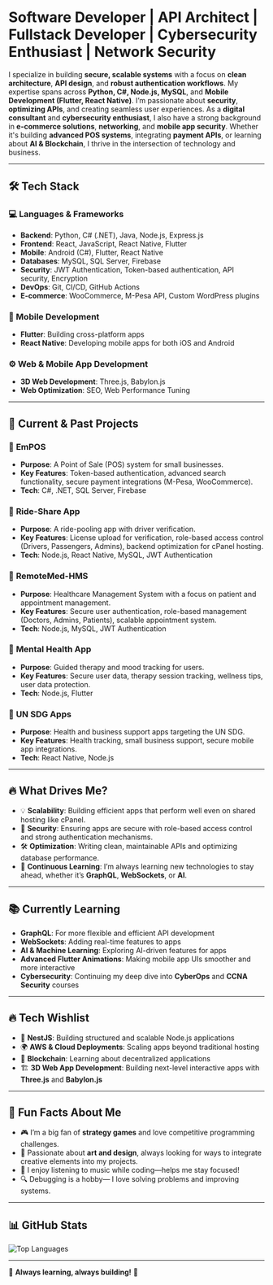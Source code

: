 # Software Developer | API Architect | Fullstack Developer | Cybersecurity Enthusiast | Network Security 

I specialize in building **secure, scalable  systems** with a focus on **clean architecture**, **API design**, and **robust authentication workflows**. My expertise spans across **Python, C#, Node.js, MySQL**, and **Mobile Development (Flutter, React Native)**. I’m passionate about **security**, **optimizing APIs**, and creating seamless user experiences. As a **digital consultant** and **cybersecurity enthusiast**, I also have a strong background in **e-commerce solutions**, **networking**, and **mobile app security**. Whether it's building **advanced POS systems**, integrating **payment APIs**, or learning about **AI & Blockchain**, I thrive in the intersection of technology and business.

---

## 🛠️ Tech Stack

### 💻 Languages & Frameworks
- **Backend**: Python, C# (.NET), Java, Node.js, Express.js
- **Frontend**: React, JavaScript, React Native, Flutter
- **Mobile**: Android (C#), Flutter, React Native
- **Databases**: MySQL, SQL Server, Firebase
- **Security**: JWT Authentication, Token-based authentication, API security, Encryption
- **DevOps**: Git, CI/CD, GitHub Actions
- **E-commerce**: WooCommerce, M-Pesa API, Custom WordPress plugins

### 📱 Mobile Development
- **Flutter**: Building cross-platform apps
- **React Native**: Developing mobile apps for both iOS and Android

### ⚙️ Web & Mobile App Development
- **3D Web Development**: Three.js, Babylon.js  
- **Web Optimization**: SEO, Web Performance Tuning

---

## 🚀 Current & Past Projects

### 🏪 **EmPOS**  
- **Purpose**: A Point of Sale (POS) system for small businesses.
- **Key Features**: Token-based authentication, advanced search functionality, secure payment integrations (M-Pesa, WooCommerce).
- **Tech**: C#, .NET, SQL Server, Firebase

### 🚗 **Ride-Share App**  
- **Purpose**: A ride-pooling app with driver verification.
- **Key Features**: License upload for verification, role-based access control (Drivers, Passengers, Admins), backend optimization for cPanel hosting.
- **Tech**: Node.js, React Native, MySQL, JWT Authentication

### 🏥 **RemoteMed-HMS**  
- **Purpose**: Healthcare Management System with a focus on patient and appointment management.
- **Key Features**: Secure user authentication, role-based management (Doctors, Admins, Patients), scalable appointment system.
- **Tech**: Node.js, MySQL, JWT Authentication

### 🧠 **Mental Health App**  
- **Purpose**: Guided therapy and mood tracking for users.
- **Key Features**: Secure user data, therapy session tracking, wellness tips, user data protection.
- **Tech**: Node.js, Flutter

### 📱 **UN SDG Apps**  
- **Purpose**: Health and business support apps targeting the UN SDG.
- **Key Features**: Health tracking, small business support, secure mobile app integrations.
- **Tech**: React Native, Node.js

---

## 🔥 What Drives Me?

- 💡 **Scalability**: Building efficient apps that perform well even on shared hosting like cPanel.
- 🔐 **Security**: Ensuring apps are secure with role-based access control and strong authentication mechanisms.
- 🛠 **Optimization**: Writing clean, maintainable APIs and optimizing database performance.
- 🚀 **Continuous Learning**: I’m always learning new technologies to stay ahead, whether it’s **GraphQL**, **WebSockets**, or **AI**.

---

## 📚 Currently Learning
- **GraphQL**: For more flexible and efficient API development
- **WebSockets**: Adding real-time features to apps
- **AI & Machine Learning**: Exploring AI-driven features for apps
- **Advanced Flutter Animations**: Making mobile app UIs smoother and more interactive
- **Cybersecurity**: Continuing my deep dive into **CyberOps** and **CCNA Security** courses

---

## 🔥 Tech Wishlist
- 🚀 **NestJS**: Building structured and scalable Node.js applications
- 🌍 **AWS & Cloud Deployments**: Scaling apps beyond traditional hosting
- 🤖 **Blockchain**: Learning about decentralized applications
- 🏗 **3D Web App Development**: Building next-level interactive apps with **Three.js** and **Babylon.js**

---

## 🎉 Fun Facts About Me
- 🎮 I’m a big fan of **strategy games** and love competitive programming challenges.
- 🎨 Passionate about **art and design**, always looking for ways to integrate creative elements into my projects.
- 🎵 I enjoy listening to music while coding—helps me stay focused!
- 🔍 Debugging is a hobby— I love solving problems and improving systems.

---

## 📊 GitHub Stats

<!-- ![Your GitHub Stats](https://github-readme-stats.vercel.app/api?username=Muthaa&show_icons=true&theme=radical)  -->
![Top Languages](https://github-readme-stats.vercel.app/api/top-langs/?username=Muthaa&layout=compact&theme=radical)

---

🚀 **Always learning, always building!** 🚀
